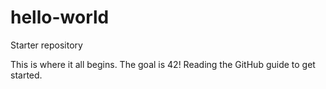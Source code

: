 # hello-world
Starter repository

This is where it all begins. The goal is 42!
Reading the GitHub guide to get started.
